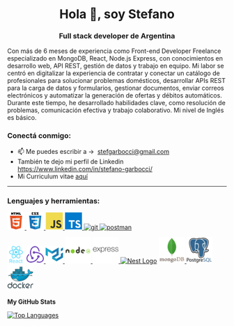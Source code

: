 
<h1 align="center">Hola 👋, soy Stefano</h1>
<h3 align="center">Full stack developer de Argentina</h3>

Con más de 6 meses de experiencia como Front-end Developer Freelance
especializado en MongoDB, React, Node.js Express, con conocimientos en desarrollo web,
API REST, gestión de datos y trabajo en equipo.
Mi labor se centró en digitalizar la experiencia de contratar y conectar un catálogo de profesionales para solucionar problemas domésticos, desarrollar APIs REST para
la carga de datos y formularios, gestionar documentos, enviar correos electrónicos y automatizar la generación de ofertas y débitos automáticos. Durante este tiempo, he desarrollado habilidades clave, como resolución de problemas, comunicación efectiva y trabajo colaborativo. Mi nivel de Inglés es básico.

<h3 align="left">Conectá conmigo:</h3>

- 📫 Me puedes escribir a →  stefgarbocci@gmail.com
- También te dejo mi perfil de Linkedin https://www.linkedin.com/in/stefano-garbocci/
- Mi Curriculum vitae [aquí](https://drive.google.com/file/d/1djetY0aLfn89mdJRa4UaXmPFAyqQJkyB/view?usp=sharing)


<hr>

<h3 align="left">Lenguajes y herramientas:</h3>
<a href="https://www.w3.org/html/" target="_blank" rel="noreferrer"> <img src="https://raw.githubusercontent.com/devicons/devicon/master/icons/html5/html5-original-wordmark.svg" alt="html5" width="40" height="40"/> </a><a href="https://www.w3schools.com/css/" target="_blank" rel="noreferrer"> <img src="https://raw.githubusercontent.com/devicons/devicon/master/icons/css3/css3-original-wordmark.svg" alt="css3" width="40" height="40"/></a><a href="https://developer.mozilla.org/en-US/docs/Web/JavaScript" target="_blank" rel="noreferrer"> <img src="https://raw.githubusercontent.com/devicons/devicon/master/icons/javascript/javascript-original.svg" alt="javascript" width="40" height="40"/> </a><a href="https://www.typescriptlang.org/" target="_blank" rel="noreferrer"> <img src="https://raw.githubusercontent.com/devicons/devicon/master/icons/typescript/typescript-original.svg" alt="typescript" width="40" height="40"/> </a><a href="https://git-scm.com/" target="_blank" rel="noreferrer"> <img src="https://www.vectorlogo.zone/logos/git-scm/git-scm-icon.svg" alt="git" width="40" height="40"/> </a><a href="https://postman.com" target="_blank" rel="noreferrer"> <img src="https://www.vectorlogo.zone/logos/getpostman/getpostman-icon.svg" alt="postman" width="40" height="40"/> </a>

<a href="https://reactjs.org/" target="_blank" rel="noreferrer"> <img src="https://raw.githubusercontent.com/devicons/devicon/master/icons/react/react-original-wordmark.svg" alt="react" width="40" height="40"/></a>
<a href="https://redux.js.org" target="_blank" rel="noreferrer"><img src="https://raw.githubusercontent.com/devicons/devicon/master/icons/redux/redux-original.svg" alt="redux" width="40" height="40"/> </a><a href="https://mui.com" target="_blank" rel="noreferrer" >  <img src="https://raw.githubusercontent.com/devicons/devicon/master/icons/materialui/materialui-original.svg" alt="Material UI" width="40" height="40"/></a><a href="https://nodejs.org" target="_blank" rel="noreferrer"> <img src="https://raw.githubusercontent.com/devicons/devicon/master/icons/nodejs/nodejs-original-wordmark.svg" alt="nodejs" width="60" /> </a><a href="https://expressjs.com" target="_blank" rel="noreferrer"> <img src="https://raw.githubusercontent.com/devicons/devicon/master/icons/express/express-original-wordmark.svg" alt="express" width="60" /> </a><a href="http://nestjs.com/" target="blank"><img src="https://nestjs.com/img/logo-small.svg" width="60" alt="Nest Logo" /></a>
<a href="https://www.mongodb.com/" target="_blank" rel="noreferrer"> <img src="https://raw.githubusercontent.com/devicons/devicon/master/icons/mongodb/mongodb-original-wordmark.svg" alt="mongodb" width="60" /> </a><a href="https://www.postgresql.org" target="_blank" rel="noreferrer"> <img src="https://raw.githubusercontent.com/devicons/devicon/master/icons/postgresql/postgresql-original-wordmark.svg" alt="postgresql" width="60" /> </a><a href="https://www.docker.com" target="_blank"  rel="noreferrer"> <img src="https://raw.githubusercontent.com/devicons/devicon/master/icons/docker/docker-original-wordmark.svg" alt="docker" width="60" /></a>
<p align="left"> 
</p>


<b>My GitHub Stats</b>

<a href="https://github.com/GarbocciST" align="left"><img src="https://github-readme-stats.vercel.app/api/top-langs/?username=GarbocciST&langs_count=10&title_color=ef4444&text_color=ffffff&icon_color=0891b2&bg_color=1c1917&hide_border=true&locale=en&custom_title=Top%20%Languages" alt="Top Languages" /></a>

